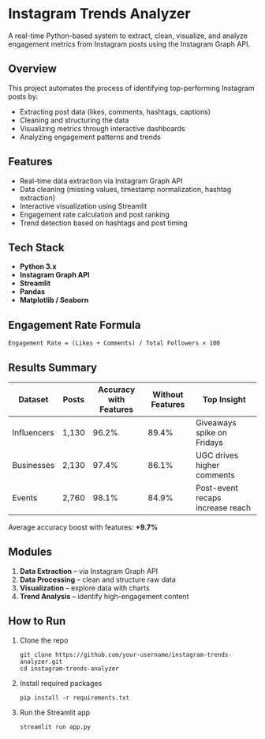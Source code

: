 # Instagram Trends Analyzer

A real-time Python-based system to extract, clean, visualize, and analyze engagement metrics from Instagram posts using the Instagram Graph API.

## Overview

This project automates the process of identifying top-performing Instagram posts by:
- Extracting post data (likes, comments, hashtags, captions)
- Cleaning and structuring the data
- Visualizing metrics through interactive dashboards
- Analyzing engagement patterns and trends

## Features

- Real-time data extraction via Instagram Graph API
- Data cleaning (missing values, timestamp normalization, hashtag extraction)
- Interactive visualization using Streamlit
- Engagement rate calculation and post ranking
- Trend detection based on hashtags and post timing

## Tech Stack

- **Python 3.x**
- **Instagram Graph API**
- **Streamlit**
- **Pandas**
- **Matplotlib / Seaborn**

## Engagement Rate Formula

```
Engagement Rate = (Likes + Comments) / Total Followers × 100
```

## Results Summary

| Dataset       | Posts | Accuracy with Features | Without Features | Top Insight                         |
|---------------|-------|------------------------|------------------|--------------------------------------|
| Influencers   | 1,130 | 96.2%                  | 89.4%            | Giveaways spike on Fridays          |
| Businesses    | 2,130 | 97.4%                  | 86.1%            | UGC drives higher comments          |
| Events        | 2,760 | 98.1%                  | 84.9%            | Post-event recaps increase reach    |

Average accuracy boost with features: **+9.7%**

## Modules

1. **Data Extraction** – via Instagram Graph API
2. **Data Processing** – clean and structure raw data
3. **Visualization** – explore data with charts
4. **Trend Analysis** – identify high-engagement content

## How to Run

1. Clone the repo  
   ```
   git clone https://github.com/your-username/instagram-trends-analyzer.git
   cd instagram-trends-analyzer
   ```

2. Install required packages  
   ```
   pip install -r requirements.txt
   ```

3. Run the Streamlit app  
   ```
   streamlit run app.py
   ```
